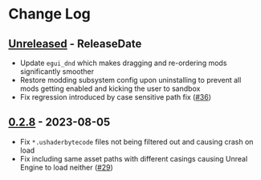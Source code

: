 # Change Log

<!-- next-header -->

## [Unreleased] - ReleaseDate

- Update `egui_dnd` which makes dragging and re-ordering mods significantly smoother
- Restore modding subsystem config upon uninstalling to prevent all mods getting enabled and kicking the user to sandbox
- Fix regression introduced by case sensitive path fix ([#36](https://github.com/trumank/drg-mod-integration/issues/36))

## [0.2.8] - 2023-08-05

- Fix `*.ushaderbytecode` files not being filtered out and causing crash on load
- Fix including same asset paths with different casings causing Unreal Engine to load neither ([#29](https://github.com/trumank/drg-mod-integration/issues/29))

<!-- next-url -->
[Unreleased]: https://github.com/trumank/drg-mod-integration/compare/v0.2.8...HEAD
[0.2.8]: https://github.com/trumank/drg-mod-integration/compare/v0.2.7...v0.2.8

